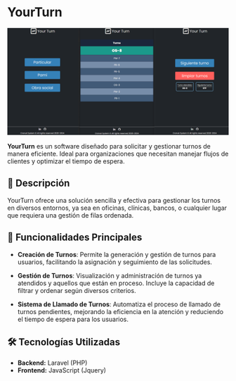 # YourTurn

![YourTurn Logo](https://github.com/Cranuk/Proyecto-YourTurn/blob/master/public/yourTurn-image.png)

**YourTurn** es un software diseñado para solicitar y gestionar turnos de manera eficiente. Ideal para organizaciones que necesitan manejar flujos de clientes y optimizar el tiempo de espera.

## 🚀 Descripción

YourTurn ofrece una solución sencilla y efectiva para gestionar los turnos en diversos entornos, ya sea en oficinas, clínicas, bancos, o cualquier lugar que requiera una gestión de filas ordenada. 

## 🌟 Funcionalidades Principales

- **Creación de Turnos**: Permite la generación y gestión de turnos para usuarios, facilitando la asignación y seguimiento de las solicitudes.

- **Gestión de Turnos**: Visualización y administración de turnos ya atendidos y aquellos que están en proceso. Incluye la capacidad de filtrar y ordenar según diversos criterios.

- **Sistema de Llamado de Turnos**: Automatiza el proceso de llamado de turnos pendientes, mejorando la eficiencia en la atención y reduciendo el tiempo de espera para los usuarios.

## 🛠️ Tecnologías Utilizadas

- **Backend:** Laravel (PHP)
- **Frontend:** JavaScript (Jquery)
